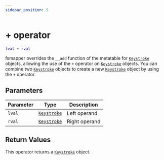```yaml
---
sidebar_position: 5
---
```


# + operator

```lua
lval + rval
```

fsmapper overrides the `__add` function of the metatable for [`Keystroke`](/libs/mapper/Keystroke) objects, allowing the use of the `+` operator on [`Keystroke`](/libs/mapper/Keystroke) objects.
You can combine two [`Keystroke`](/libs/mapper/Keystroke) objects to create a new [`Keystroke`](/libs/mapper/Keystroke) object by using the `+` operator.

## Parameters
|Parameter|Type|Description|
|-|-|-|
|`lval`|[`Keystroke`](/libs/mapper/Keystroke)|Left operand
|`rval`|[`Keystroke`](/libs/mapper/Keystroke)|Right operand


## Return Values
This operator returns a [`Keystroke`](/libs/mapper/Keystroke) object.